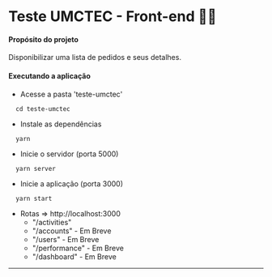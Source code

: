 # Teste UMCTEC - Front-end 👨‍⚕️

#### Propósito do projeto

Disponibilizar uma lista de pedidos e seus detalhes.

#### Executando a aplicação

- Acesse a pasta 'teste-umctec'

```shell
  cd teste-umctec
```

- Instale as dependências
```shell
  yarn
```

- Inicie o servidor (porta 5000)

```shell
  yarn server
```

- Inicie a aplicação (porta 3000)

```shell
  yarn start
```

- Rotas => http://localhost:3000
  - "/activities"
  - "/accounts" - Em Breve
  - "/users" - Em Breve
  - "/performance" - Em Breve
  - "/dashboard" - Em Breve

---
